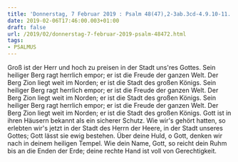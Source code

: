 ```yaml
---
title: 'Donnerstag, 7 Februar 2019 : Psalm 48(47),2-3ab.3cd-4.9.10-11.'
date: 2019-02-06T17:46:00.003+01:00
draft: false
url: /2019/02/donnerstag-7-februar-2019-psalm-48472.html
tags: 
- PSALMUS
---
```


Groß ist der Herr und hoch zu preisen in der Stadt uns'res Gottes. Sein heiliger Berg ragt herrlich empor; er ist die Freude der ganzen Welt. Der Berg Zion liegt weit im Norden; er ist die Stadt des großen Königs. Sein heiliger Berg ragt herrlich empor; er ist die Freude der ganzen Welt. Der Berg Zion liegt weit im Norden; er ist die Stadt des großen Königs. Sein heiliger Berg ragt herrlich empor; er ist die Freude der ganzen Welt. Der Berg Zion liegt weit im Norden; er ist die Stadt des großen Königs. Gott ist in ihren Häusern bekannt als ein sicherer Schutz. Wie wir's gehört hatten, so erlebten wir's jetzt in der Stadt des Herrn der Heere, in der Stadt unseres Gottes; Gott lässt sie ewig bestehen. Über deine Huld, o Gott, denken wir nach in deinem heiligen Tempel. Wie dein Name, Gott, so reicht dein Ruhm bis an die Enden der Erde; deine rechte Hand ist voll von Gerechtigkeit.